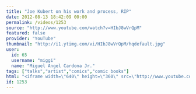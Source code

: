 ```yaml
---
title: "Joe Kubert on his work and process, RIP"
date: 2012-08-13 18:42:09 00:00
permalink: /videos/1253
source: "http://www.youtube.com/watch?v=HIbJ8wVrQpM"
featured: false
provider: "YouTube"
thumbnail: "http://i1.ytimg.com/vi/HIbJ8wVrQpM/hqdefault.jpg"
user:
  id: 65
  username: "miggi"
  name: "Miguel Angel Cardona Jr."
tags: ["talks","artist","comics","comic books"]
html: "<iframe width=\"640\" height=\"360\" src=\"http://www.youtube.com/embed/HIbJ8wVrQpM?wmode=transparent&fs=1&feature=oembed\" frameborder=\"0\" allowfullscreen></iframe>"
id: 1253
---
```


